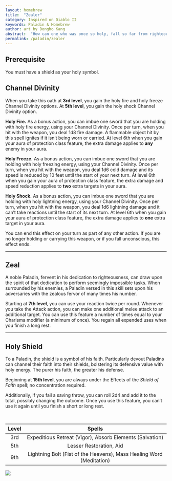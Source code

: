 ```yaml
---
layout: homebrew
title:  "Zealer"
category: Inspired on Diablo II
keywords: Paladin & Homebrew
author: art by Dongho Kang
abstract:  "How can one who was once so holy, fall so far from righteousness?"
permalink: /paladin/zealer
---
```



## Prerequisite

You must have a shield as your holy symbol.


## Channel Divinity
When you take this oath at **3rd level**, you gain the holy fire and holy freeze Channel Divinity options. At **5th level**, you gain the holy shock Channel Divinity option.


<span class="glyphicon glyphicon-fire"></span> **Holy Fire.** As a bonus action, you can imbue one sword that you are holding with holy fire energy, using your Channel Divinity. Once per turn, when you hit with the weapon, you deal 1d8 fire damage. A flammable object hit by this spell ignites if it isn’t being worn or carried. At level 6th when you gain your aura of protection class feature, the extra damage applies to **any** enemy in your aura.


<span class="glyphicon glyphicon-certificate"></span> **Holy Freeze.** As a bonus action, you can imbue one sword that you are holding with holy freezing energy, using your Channel Divinity. Once per turn, when you hit with the weapon, you deal 1d6 cold damage and its speed is reduced by 10 feet until the start of your next turn.
At level 6th when you gain your aura of protection class feature, the extra damage and speed reduction applies to **two** extra targets in your aura.



<span class="glyphicon glyphicon-flash"></span> **Holy Shock.** As a bonus action, you can imbue one sword that you are holding with holy lightning energy, using your Channel Divinity. Once per turn, when you hit with the weapon, you deal 1d6 lightning damage and it can’t take reactions until the start of its next turn.
At level 6th when you gain your aura of protection class feature, the extra damage applies to **one** extra target in your aura.

You can end this effect on your turn as part of any other action. If you are no longer holding or carrying this weapon, or if you fall unconscious, this effect ends.



___



## Zeal

A noble Paladin, fervent in his dedication to righteousness, can draw upon the spirit of that dedication to perform seemingly impossible tasks. When surrounded by his enemies, a Paladin versed in this skill sets upon his adversaries with the zealous fervor of many times his number. 

Starting at **7th level**, you can use your reaction twice per round. Whenever you take the Attack action, you can make one additional melee attack to an additional target. You can use this feature a number of times equal to your Charisma modifier (a minimum of once). You regain all expended uses when you finish a long rest.


___


## Holy Shield

To a Paladin, the shield is a symbol of his faith. Particularly devout Paladins can channel their faith into their shields, bolstering its defensive value with holy energy. The purer his faith, the greater his defense.

Beginning at **15th level**, you are always under the Effects of the *Shield of Faith* spell; no concentration required. 

Additionally, if you fail a saving throw, you can roll 2d4 and add it to the total, possibly changing the outcome. Once you use this feature, you can’t use it again until you finish a short or long rest.


<br>

| Level | Spells  |
|:---:|:---:|
| 3rd | Expeditious Retreat (Vigor), Absorb Elements (Salvation) |
| 5th | Lesser Restoration, Aid |
| 9th | Lightning Bolt (Fist of the Heavens), Mass Healing Word (Meditation) |




<img
  src='https://i.pinimg.com/564x/73/c3/2f/73c32f99394fdbe18097528fed1e3fc7.jpg'
  style='overflow: hidden; mix-blend-mode:multiply'/>  
  
    

